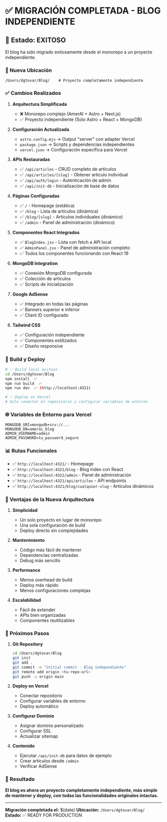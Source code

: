 # ✅ MIGRACIÓN COMPLETADA - BLOG INDEPENDIENTE

## 🎉 Estado: EXITOSO

El blog ha sido migrado exitosamente desde el monorepo a un proyecto independiente.

### 📂 Nueva Ubicación

```
/Users/dgtovar/Blog/    # Proyecto completamente independiente
```

### ✅ Cambios Realizados

1. **Arquitectura Simplificada**
   - ❌ Monorepo complejo (AmerAI + Astro + Next.js)
   - ✅ Proyecto independiente (Solo Astro + React + MongoDB)

2. **Configuración Actualizada**
   - `astro.config.mjs` → Output "server" con adapter Vercel
   - `package.json` → Scripts y dependencias independientes
   - `vercel.json` → Configuración específica para Vercel

3. **APIs Restauradas**
   - ✅ `/api/articles` - CRUD completo de artículos
   - ✅ `/api/articles/[slug]` - Obtener artículo individual
   - ✅ `/api/auth/login` - Autenticación de admin
   - ✅ `/api/init-db` - Inicialización de base de datos

4. **Páginas Configuradas**
   - ✅ `/` - Homepage (estática)
   - ✅ `/blog` - Lista de artículos (dinámica)
   - ✅ `/blog/[slug]` - Artículos individuales (dinámico)
   - ✅ `/admin` - Panel de administración (dinámico)

5. **Componentes React Integrados**
   - ✅ `BlogIndex.jsx` - Lista con fetch a API local
   - ✅ `AdminPanel.jsx` - Panel de administración completo
   - ✅ Todos los componentes funcionando con React 19

6. **MongoDB Integration**
   - ✅ Conexión MongoDB configurada
   - ✅ Colección de artículos
   - ✅ Scripts de inicialización

7. **Google AdSense**
   - ✅ Integrado en todas las páginas
   - ✅ Banners superior e inferior
   - ✅ Client ID configurado

8. **Tailwind CSS**
   - ✅ Configuración independiente
   - ✅ Componentes estilizados
   - ✅ Diseño responsive

### 🚀 Build y Deploy

```bash
# ✅ Build local exitoso
cd /Users/dgtovar/Blog
npm install  ✅
npm run build  ✅
npm run dev  ✅ (http://localhost:4321)

# ✅ Deploy en Vercel
# Solo conectar el repositorio y configurar variables de entorno
```

### 🌐 Variables de Entorno para Vercel

```env
MONGODB_URI=mongodb+srv://...
MONGODB_DB=amerai_blog
ADMIN_USERNAME=admin
ADMIN_PASSWORD=tu_password_seguro
```

### 📊 Rutas Funcionales

- ✅ `http://localhost:4321/` - Homepage
- ✅ `http://localhost:4321/blog` - Blog index con React
- ✅ `http://localhost:4321/admin` - Panel de administración
- ✅ `http://localhost:4321/api/articles` - API endpoints
- ✅ `http://localhost:4321/blog/cualquier-slug` - Artículos dinámicos

### 🎯 Ventajas de la Nueva Arquitectura

1. **Simplicidad**
   - Un solo proyecto en lugar de monorepo
   - Una sola configuración de build
   - Deploy directo sin complejidades

2. **Mantenimiento**
   - Código más fácil de mantener
   - Dependencias centralizadas
   - Debug más sencillo

3. **Performance**
   - Menos overhead de build
   - Deploy más rápido
   - Menos configuraciones complejas

4. **Escalabilidad**
   - Fácil de extender
   - APIs bien organizadas
   - Componentes reutilizables

### 🚀 Próximos Pasos

1. **Git Repository**
   ```bash
   cd /Users/dgtovar/Blog
   git init
   git add .
   git commit -m "Initial commit - Blog independiente"
   git remote add origin <tu-repo-url>
   git push -u origin main
   ```

2. **Deploy en Vercel**
   - Conectar repositorio
   - Configurar variables de entorno
   - Deploy automático

3. **Configurar Dominio**
   - Asignar dominio personalizado
   - Configurar SSL
   - Actualizar sitemap

4. **Contenido**
   - Ejecutar `/api/init-db` para datos de ejemplo
   - Crear artículos desde `/admin`
   - Verificar AdSense

### 🎉 Resultado

**El blog es ahora un proyecto completamente independiente, más simple de mantener y deploy, con todas las funcionalidades originales intactas.**

---

**Migración completada el:** $(date)
**Ubicación:** `/Users/dgtovar/Blog/`
**Estado:** ✅ READY FOR PRODUCTION
